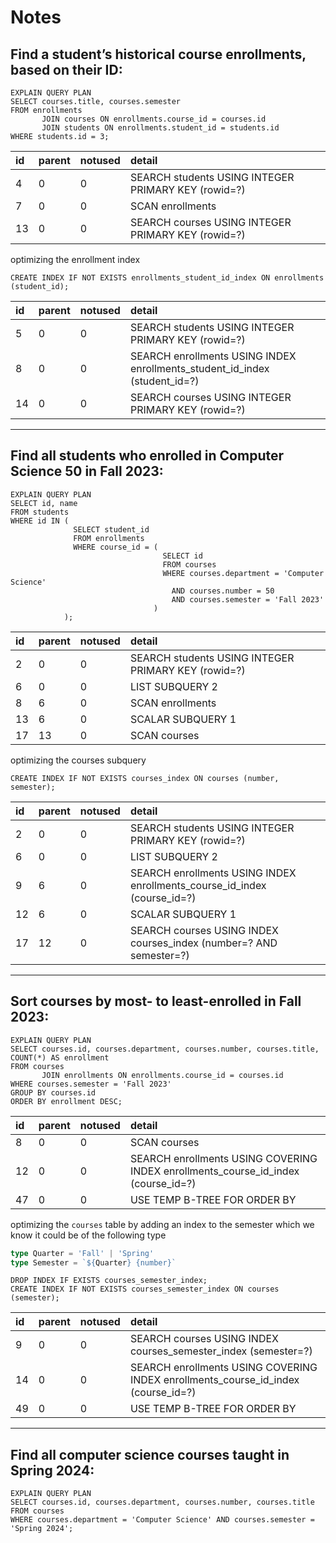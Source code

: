 # Notes

## Find a student’s historical course enrollments, based on their ID:

```sqlite
EXPLAIN QUERY PLAN
SELECT courses.title, courses.semester
FROM enrollments
       JOIN courses ON enrollments.course_id = courses.id
       JOIN students ON enrollments.student_id = students.id
WHERE students.id = 3;
```

| id | parent | notused | detail                                              |
|:---|:-------|:--------|:----------------------------------------------------|
| 4  | 0      | 0       | SEARCH students USING INTEGER PRIMARY KEY (rowid=?) |
| 7  | 0      | 0       | SCAN enrollments                                    |
| 13 | 0      | 0       | SEARCH courses USING INTEGER PRIMARY KEY (rowid=?)  |

optimizing the enrollment index

```sqlite
CREATE INDEX IF NOT EXISTS enrollments_student_id_index ON enrollments (student_id);
```

| id | parent | notused | detail                                                                     |
|:---|:-------|:--------|:---------------------------------------------------------------------------|
| 5  | 0      | 0       | SEARCH students USING INTEGER PRIMARY KEY (rowid=?)                        |
| 8  | 0      | 0       | SEARCH enrollments USING INDEX enrollments_student_id_index (student_id=?) |
| 14 | 0      | 0       | SEARCH courses USING INTEGER PRIMARY KEY (rowid=?)                         |

___

## Find all students who enrolled in Computer Science 50 in Fall 2023:

```sqlite
EXPLAIN QUERY PLAN
SELECT id, name
FROM students
WHERE id IN (
              SELECT student_id
              FROM enrollments
              WHERE course_id = (
                                  SELECT id
                                  FROM courses
                                  WHERE courses.department = 'Computer Science'
                                    AND courses.number = 50
                                    AND courses.semester = 'Fall 2023'
                                )
            );
```

| id | parent | notused | detail                                              |
|:---|:-------|:--------|:----------------------------------------------------|
| 2  | 0      | 0       | SEARCH students USING INTEGER PRIMARY KEY (rowid=?) |
| 6  | 0      | 0       | LIST SUBQUERY 2                                     |
| 8  | 6      | 0       | SCAN enrollments                                    |
| 13 | 6      | 0       | SCALAR SUBQUERY 1                                   |
| 17 | 13     | 0       | SCAN courses                                        |

optimizing the courses subquery

```sqlite
CREATE INDEX IF NOT EXISTS courses_index ON courses (number, semester);
```

| id | parent | notused | detail                                                                   |
|:---|:-------|:--------|:-------------------------------------------------------------------------|
| 2  | 0      | 0       | SEARCH students USING INTEGER PRIMARY KEY (rowid=?)                      |
| 6  | 0      | 0       | LIST SUBQUERY 2                                                          |
| 9  | 6      | 0       | SEARCH enrollments USING INDEX enrollments_course_id_index (course_id=?) |
| 12 | 6      | 0       | SCALAR SUBQUERY 1                                                        |
| 17 | 12     | 0       | SEARCH courses USING INDEX courses_index (number=? AND semester=?)       |

___

## Sort courses by most- to least-enrolled in Fall 2023:

```sqlite
EXPLAIN QUERY PLAN
SELECT courses.id, courses.department, courses.number, courses.title, COUNT(*) AS enrollment
FROM courses
       JOIN enrollments ON enrollments.course_id = courses.id
WHERE courses.semester = 'Fall 2023'
GROUP BY courses.id
ORDER BY enrollment DESC;
```

| id | parent | notused | detail                                                                            |
|:---|:-------|:--------|:----------------------------------------------------------------------------------|
| 8  | 0      | 0       | SCAN courses                                                                      |
| 12 | 0      | 0       | SEARCH enrollments USING COVERING INDEX enrollments_course_id_index (course_id=?) |
| 47 | 0      | 0       | USE TEMP B-TREE FOR ORDER BY                                                      |

optimizing the `courses` table by adding an index to the semester which we know it could be of the following type

```typescript
type Quarter = 'Fall' | 'Spring'
type Semester = `${Quarter} {number}`
```

```sqlite
DROP INDEX IF EXISTS courses_semester_index;
CREATE INDEX IF NOT EXISTS courses_semester_index ON courses (semester);
```

| id | parent | notused | detail                                                                            |
|:---|:-------|:--------|:----------------------------------------------------------------------------------|
| 9  | 0      | 0       | SEARCH courses USING INDEX courses_semester_index (semester=?)                    |
| 14 | 0      | 0       | SEARCH enrollments USING COVERING INDEX enrollments_course_id_index (course_id=?) |
| 49 | 0      | 0       | USE TEMP B-TREE FOR ORDER BY                                                      |

___

## Find all computer science courses taught in Spring 2024:

```sqlite
EXPLAIN QUERY PLAN
SELECT courses.id, courses.department, courses.number, courses.title
FROM courses
WHERE courses.department = 'Computer Science' AND courses.semester = 'Spring 2024';
```
